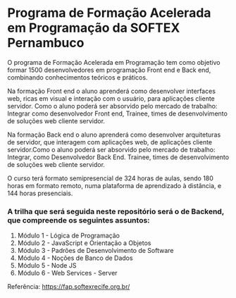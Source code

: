 # Programa de Formação Acelerada em Programação da SOFTEX Pernambuco
O programa de Formação Acelerada em Programação tem como objetivo formar 1500 desenvolvedores em programação Front end e Back end, combinando conhecimentos teóricos e práticos. 

Na formação Front end o aluno aprenderá como desenvolver interfaces web, ricas em visual e interação com o usuário, para aplicações cliente servidor. Como o aluno poderá ser absorvido pelo mercado de trabalho: Integrar como desenvolvedor Front end, Trainee, times de desenvolvimento de soluções web cliente servidor.

Na formação Back end o aluno aprenderá como desenvolver arquiteturas de servidor, que interagem com aplicações web, de aplicações cliente servidor.Como o aluno poderá ser absorvido pelo mercado de trabalho: Integrar, como Desenvolvedor Back End. Trainee, times de desenvolvimento de soluções web cliente servidor.

O curso terá formato semipresencial de 324 horas de aulas, sendo 180 horas em formato remoto, numa plataforma de aprendizado à distância, e 144 horas presenciais.

### A trilha que será seguida neste repositório será o de Backend, que compreende os seguintes assuntos:
1. Módulo 1 -  Lógica de Programação 
2. Módulo 2 - JavaScript e Orientação a Objetos
3. Módulo 3 - Padrões de Desenvolvimento de Software
4. Módulo 4 - Noções de Banco de Dados
5. Módulo 5 - Node JS
6. Módulo 6 - Web Services - Server

Referência: https://fap.softexrecife.org.br/

